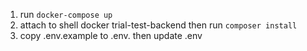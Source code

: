 1. run `docker-compose up`
2. attach to shell docker trial-test-backend then run `composer install`
3. copy .env.example to .env. then update .env